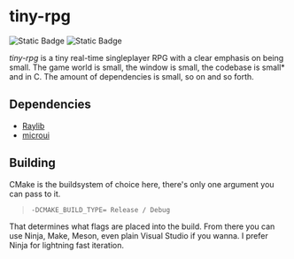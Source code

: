 # tiny-rpg

![Static Badge](https://img.shields.io/badge/Built_with-C-white)
![Static Badge](https://img.shields.io/badge/License-LGPLv2-blue)

*tiny-rpg* is a tiny real-time singleplayer RPG with a clear emphasis on being small. The game world is small, the window is small, the codebase is small\* and in C. The amount of dependencies is small, so on and so forth.

## Dependencies

- [Raylib](https://github.com/raysan5/raylib) <!-- very nice game dev framework -->
- [microui](https://github.com/rxi/microui)   <!-- geez this rxi lad is carrying my game -->


## Building

CMake is the buildsystem of choice here, there's only one argument you can pass to it.

> `-DCMAKE_BUILD_TYPE= Release / Debug`

That determines what flags are placed into the build. From there you can use Ninja, Make, Meson, even plain Visual Studio if you wanna. I prefer Ninja for lightning fast iteration.
